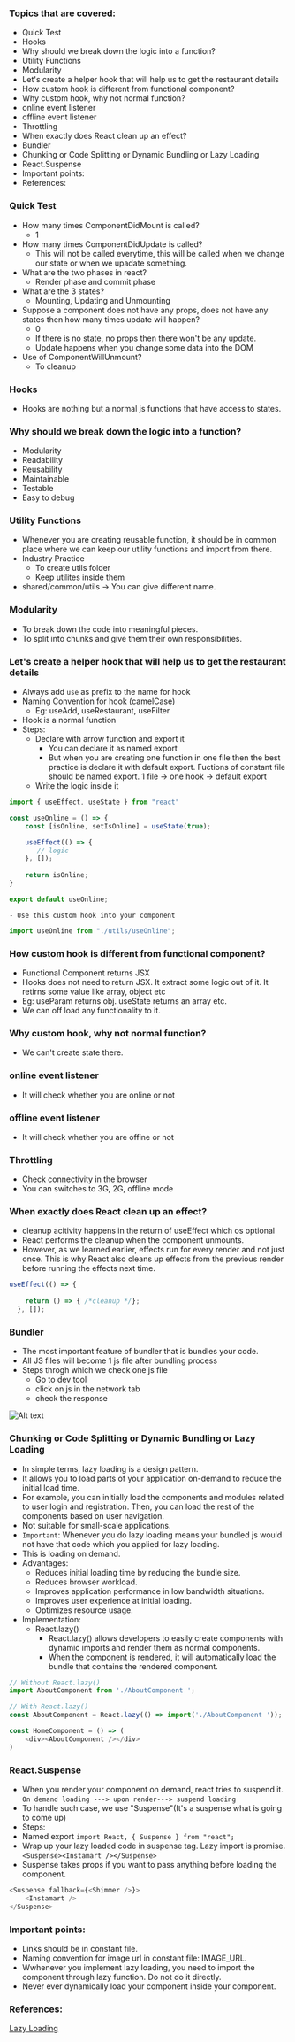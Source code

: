 ### Topics that are covered:
-  Quick Test
-  Hooks
-  Why should we break down the logic into a function?
-  Utility Functions
-  Modularity
-  Let's create a helper hook that will help us to get the restaurant details
-  How custom hook is different from functional component?
-  Why custom hook, why not normal function?
-  online event listener
-  offline event listener
-  Throttling
-  When exactly does React clean up an effect?
-  Bundler
-  Chunking or Code Splitting or Dynamic Bundling or Lazy Loading
-  React.Suspense
-  Important points:
-  References:

### Quick Test
- How many times ComponentDidMount is called?
    - 1
- How many times ComponentDidUpdate is called?
    - This will not be called everytime, this will be called when we change our state or when we upadate something.
- What are the two phases in react?
    - Render phase and commit phase
- What are the 3 states?
    - Mounting, Updating and Unmounting
- Suppose a component does not have any props, does not have any states then how many times update will happen?
    - 0
    - If there is no state, no props then there won't be any update.
    - Update happens when you change some data into the DOM
- Use of ComponentWillUnmount?
    - To cleanup 
### Hooks
- Hooks are nothing but a normal js functions that have access to states.

### Why should we break down the logic into a function?
- Modularity
- Readability
- Reusability
- Maintainable
- Testable
- Easy to debug

### Utility Functions
- Whenever you are creating reusable function, it should be in common place where we can keep our utility functions and import from there.
- Industry Practice
    - To create utils folder
    - Keep utilites inside them
- shared/common/utils -> You can give different name.

### Modularity
- To break down the code into meaningful pieces.
- To split into chunks and give them their own responsibilities.
### Let's create a helper hook that will help us to get the restaurant details
- Always add `use` as prefix to the name for hook
- Naming Convention for hook (camelCase)
    - Eg: useAdd, useRestaurant, useFilter
- Hook is a normal function
- Steps:
    - Declare with arrow function and export it
        - You can declare it as named export
        - But when you are creating one function in one file then the best practice is declare it with default export. Fuctions of constant file should be named export.
            1 file -> one hook -> default export
    - Write the logic inside it
```js
import { useEffect, useState } from "react"

const useOnline = () => {
    const [isOnline, setIsOnline] = useState(true);

    useEffect(() => {
       // logic
    }, []);
     
    return isOnline;
}

export default useOnline;
```
    - Use this custom hook into your component
```js
import useOnline from "./utils/useOnline";
```
### How custom hook is different from functional component?
- Functional Component returns JSX
- Hooks does not need to return JSX. It extract some logic out of it. It retirns some value like array, object etc
- Eg: useParam returns obj. useState returns an array etc.
- We can off load any functionality to it.
### Why custom hook, why not normal function?
- We can't create state there.
### online event listener
- It will check whether you are online or not
### offline event listener
- It will check whether you are offine or not
### Throttling
- Check connectivity in the browser
- You can switches to 3G, 2G, offline mode
### When exactly does React clean up an effect?
- cleanup acitivity happens in the return of useEffect which os optional 
- React performs the cleanup when the component unmounts. 
- However, as we learned earlier, effects run for every render and not just once. This is why React also cleans up effects from the previous render before running the effects next time. 

```js
useEffect(() => {
    
    return () => { /*cleanup */};
  }, []);

```
### Bundler
- The most important feature of bundler that is bundles your code.
- All JS files will become 1 js file after bundling process
- Steps throgh which we check one js file
    - Go to dev tool
    - click on js in the network tab
    - check the response

![Alt text](./src/assets/notes-images/component-life-cycle.png "Bundler response (1 js file)")

### Chunking or Code Splitting or Dynamic Bundling or Lazy Loading
- In simple terms, lazy loading is a design pattern. 
- It allows you to load parts of your application on-demand to reduce the initial load time. 
- For example, you can initially load the components and modules related to user login and registration. Then, you can load the rest of the components based on user navigation.
- Not suitable for small-scale applications.
- `Important`: Whenever you do lazy loading means your bundled js would not have that code which you applied for lazy loading.
- This is loading on demand.
- Advantages:
    - Reduces initial loading time by reducing the bundle size.
    - Reduces browser workload.
    - Improves application performance in low bandwidth situations.
    - Improves user experience at initial loading.
    - Optimizes resource usage.
- Implementation:
    - React.lazy()
        - React.lazy() allows developers to easily create components with dynamic imports and render them as normal components. 
        - When the component is rendered, it will automatically load the bundle that contains the rendered component.

```js
// Without React.lazy()
import AboutComponent from './AboutComponent ';

// With React.lazy()
const AboutComponent = React.lazy(() => import('./AboutComponent '));

const HomeComponent = () => (
    <div><AboutComponent /></div>
)
```
### React.Suspense
- When you render your component on demand, react tries to suspend it.
`On demand loading ---> upon render---> suspend loading`
- To handle such case, we use "Suspense"(It's a suspense what is going to come up)
- Steps:
- Named export
`import React, { Suspense } from "react";`
- Wrap up your lazy loaded code in suspense tag. Lazy import is promise.
`<Suspense><Instamart /></Suspense>`
- Suspense takes props if you want to pass anything before loading the component.
```js
<Suspense fallback={<Shimmer />}>
    <Instamart />
</Suspense>
```
### Important points:
- Links should be in constant file.
- Naming convention for image url in constant file: IMAGE_URL.
- Wwhenever you implement lazy loading, you need to import the component through lazy function. Do not do it directly.
- Never ever dynamically load your component inside your component.
### References:
[Lazy Loading](https://www.syncfusion.com/blogs/post/lazy-loading-with-react-an-overview.aspx#:~:text=Lazy%20loading%20is%20one%20of,implemented%20using%20third%2Dparty%20libraries.)

